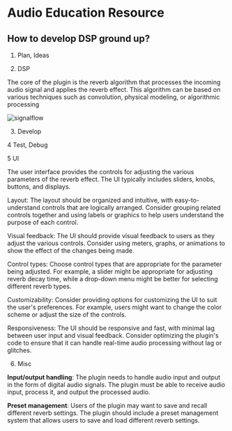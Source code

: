 
#  Audio Education Resource

## How to develop DSP ground up?

1. Plan, Ideas

2. DSP

The core of the plugin is the reverb algorithm that processes the incoming audio signal and applies the reverb effect. This algorithm can be based on various techniques such as convolution, physical modeling, or algorithmic processing

![signalflow](/Users/leanne/Desktop/signal.png)


3. Develop

4  Test, Debug

5  UI

The user interface provides the controls for adjusting the various parameters of the reverb effect. The UI typically includes sliders, knobs, buttons, and displays.

Layout: The layout should be organized and intuitive, with easy-to-understand controls that are logically arranged. Consider grouping related controls together and using labels or graphics to help users understand the purpose of each control.

Visual feedback: The UI should provide visual feedback to users as they adjust the various controls. Consider using meters, graphs, or animations to show the effect of the changes being made.

Control types: Choose control types that are appropriate for the parameter being adjusted. For example, a slider might be appropriate for adjusting reverb decay time, while a drop-down menu might be better for selecting different reverb types.

Customizability: Consider providing options for customizing the UI to suit the user's preferences. For example, users might want to change the color scheme or adjust the size of the controls.

Responsiveness: The UI should be responsive and fast, with minimal lag between user input and visual feedback. Consider optimizing the plugin's code to ensure that it can handle real-time audio processing without lag or glitches.


6. Misc

**Input/output handling**: The plugin needs to handle audio input and output in the form of digital audio signals. The plugin must be able to receive audio input, process it, and output the processed audio.

**Preset management**: Users of the plugin may want to save and recall different reverb settings. The plugin should include a preset management system that allows users to save and load different reverb settings.
